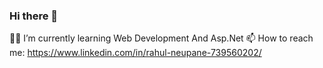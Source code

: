 ### Hi there 👋
👨‍💻 I’m currently learning Web Development And Asp.Net
📫 How to reach me: https://www.linkedin.com/in/rahul-neupane-739560202/
<!--
**RahulNeupane/RahulNeupane** is a ✨ _special_ ✨ repository because its `README.md` (this file) appears on your GitHub profile.

Here are some ideas to get you started:

- 🔭 I’m currently working on ...
- 
- 👯 I’m looking to collaborate on ...
- 🤔 I’m looking for help with ...
- 💬 Ask me about ...
- 📫 How to reach me: ...
- 😄 Pronouns: ...
- ⚡ Fun fact: ...
-->
